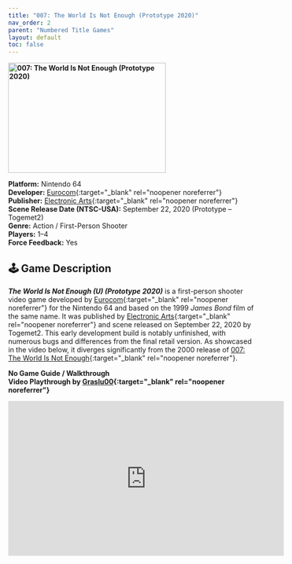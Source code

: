 ```yaml
---
title: "007: The World Is Not Enough (Prototype 2020)"
nav_order: 2
parent: "Numbered Title Games"
layout: default
toc: false
---
```


<b>
<img src="https://raw.githubusercontent.com/TheGent/n64gamespedia/main/media/usa/007-world-is-not-enough-prototype2020.png" alt="007: The World Is Not Enough (Prototype 2020)" width="320" height="224" />
</b>

**Platform:** Nintendo 64  
**Developer:** [Eurocom](https://en.wikipedia.org/wiki/Eurocom){:target="_blank" rel="noopener noreferrer"}  
**Publisher:** [Electronic Arts](https://en.wikipedia.org/wiki/Electronic_Arts){:target="_blank" rel="noopener noreferrer"}  
**Scene Release Date (NTSC-USA):** September 22, 2020 (Prototype – Togemet2)  
**Genre:** Action / First-Person Shooter  
**Players:** 1–4  
**Force Feedback:** Yes

## 🕹️ Game Description  
<em><strong>The World Is Not Enough (U) (Prototype 2020)</strong></em> is a first-person shooter video game developed by [Eurocom](https://en.wikipedia.org/wiki/Eurocom){:target="_blank" rel="noopener noreferrer"} for the Nintendo 64 and based on the 1999 *James Bond* film of the same name. It was published by [Electronic Arts](https://en.wikipedia.org/wiki/Electronic_Arts){:target="_blank" rel="noopener noreferrer"} and scene released on September 22, 2020 by Togemet2. This early development build is notably unfinished, with numerous bugs and differences from the final retail version. As showcased in the video below, it diverges significantly from the 2000 release of [007: The World Is Not Enough](https://www.project64.emulation64.com/index.php?id=007-the-world-is-not-enough){:target="_blank" rel="noopener noreferrer"}.

**No Game Guide / Walkthrough**  
**Video Playthrough by [Graslu00](https://www.youtube.com/channel/UCGInMxYIVrl23nLjDAIMknw){:target="_blank" rel="noopener noreferrer"}**

<iframe width="560" height="315" src="https://www.youtube.com/embed/aKCLPw-OQJ0" title="007: The World Is Not Enough (U) (Prototype – 2020 release) - Graslu00" frameborder="0" allowfullscreen></iframe>

<!-- Vault Format: n64gamespedia-dev -->
<!-- Protocol Source: _vault-specs/format-protocol.md -->
